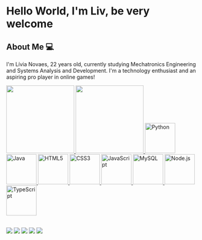 # Hello World, I'm Liv, be very welcome

## About Me 💻

I'm Lívia Novaes, 22 years old, currently studying Mechatronics Engineering and Systems Analysis and Development. I'm a technology enthusiast and an aspiring pro player in online games!

<table>
  <a href="https://github.com/livianovaes">
  <img height="180em" src="https://github-readme-stats.vercel.app/api?username=livianovaes"/>
  <img height="180em" src="https://github-readme-stats.vercel.app/api/top-langs/?username=livianovaes&layout=compact&langs_count=6&theme=tokyonight"/>
  <img src="https://img.icons8.com/color/2x/python.png" width="80" alt="Python">
  <img src="https://img.icons8.com/color/2x/java-coffee-cup-logo.png" width="80" alt="Java">
  <img src="https://img.icons8.com/color/2x/html-5.png" width="80" alt="HTML5">
  <img src="https://img.icons8.com/color/2x/css3.png" width="80" alt="CSS3">
  <img src="https://static.vecteezy.com/system/resources/previews/027/127/560/non_2x/javascript-logo-javascript-icon-transparent-free-png.png" width="80" alt="JavaScript">
  <img src="https://img.icons8.com/color/2x/mysql-logo.png" width="80" alt="MySQL">
  <img src="https://img.icons8.com/color/2x/nodejs.png" width="80" alt="Node.js">
  <img src="https://img.icons8.com/color/2x/typescript.png" width="80" alt="TypeScript">
</table>

<div> 
  <a href="https://www.youtube.com/@Livzadaaa" target="_blank"><img src="https://img.shields.io/badge/YouTube-FF0000?style=for-the-badge&logo=youtube&logoColor=white" target="_blank"></a>
  <a href="https://www.instagram.com/livianovaaes/" target="_blank"><img src="https://img.shields.io/badge/-Instagram-%23E4405F?style=for-the-badge&logo=instagram&logoColor=white" target="_blank"></a>
  <a href="https://www.twitch.tv/livzadaaa" target="_blank"><img src="https://img.shields.io/badge/Twitch-9146FF?style=for-the-badge&logo=twitch&logoColor=white" target="_blank"></a>
  <a href = "mailto:liviajfnovaes15@gmail.comtw"><img src="https://img.shields.io/badge/-Gmail-%23333?style=for-the-badge&logo=gmail&logoColor=white" target="_blank"></a>
  <a href="https://www.linkedin.com/in/lívia-novaes-65ba982b8/" target="_blank"><img src="https://img.shields.io/badge/-LinkedIn-%230077B5?style=for-the-badge&logo=linkedin&logoColor=white" target="_blank"></a> 
</div>

